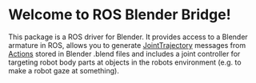 Welcome to ROS Blender Bridge!
===
This package is a ROS driver for Blender. It provides access to a Blender armature in ROS, allows you to generate [JointTrajectory](http://docs.ros.org/indigo/api/trajectory_msgs/html/msg/JointTrajectory.html) messages from [Actions](http://wiki.blender.org/index.php/Doc:2.6/Manual/Animation/Basics/Actions) stored in Blender .blend files and includes a joint controller for targeting robot body parts at objects in the robots environment (e.g. to make a robot gaze at something).
